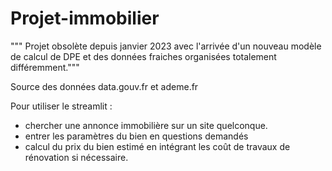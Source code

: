 # Projet-immobilier

""" Projet obsolète depuis janvier 2023 avec l'arrivée d'un nouveau modèle de calcul de DPE et des données fraiches organisées totalement différemment."""

Source des données data.gouv.fr et ademe.fr

Pour utiliser le streamlit :
- chercher une annonce immobilière sur un site quelconque.
- entrer les paramètres du bien en questions demandés
- calcul du prix du bien estimé en intégrant les coût de travaux de rénovation si nécessaire.

